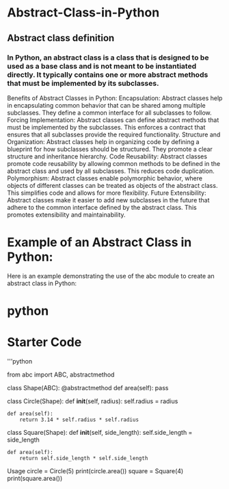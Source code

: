 # Abstract-Class-in-Python
## Abstract class definition

### In Python, an abstract class is a class that is designed to be used as a base class and is not meant to be instantiated directly. It typically contains one or more abstract methods that must be implemented by its subclasses.

Benefits of Abstract Classes in Python:
Encapsulation:
Abstract classes help in encapsulating common behavior that can be shared among multiple subclasses. They define a common interface for all subclasses to follow.
Forcing Implementation:
Abstract classes can define abstract methods that must be implemented by the subclasses. This enforces a contract that ensures that all subclasses provide the required functionality.
Structure and Organization:
Abstract classes help in organizing code by defining a blueprint for how subclasses should be structured. They promote a clear structure and inheritance hierarchy.
Code Reusability:
Abstract classes promote code reusability by allowing common methods to be defined in the abstract class and used by all subclasses. This reduces code duplication.
Polymorphism:
Abstract classes enable polymorphic behavior, where objects of different classes can be treated as objects of the abstract class. This simplifies code and allows for more flexibility.
Future Extensibility:
Abstract classes make it easier to add new subclasses in the future that adhere to the common interface defined by the abstract class. This promotes extensibility and maintainability.

# Example of an Abstract Class in Python:
Here is an example demonstrating the use of the abc module to create an abstract class in Python:

# python

# Starter Code
'''python

from abc import ABC, abstractmethod

class Shape(ABC):
    @abstractmethod
    def area(self):
        pass

class Circle(Shape):
    def __init__(self, radius):
        self.radius = radius

    def area(self):
        return 3.14 * self.radius * self.radius

class Square(Shape):
    def __init__(self, side_length):
        self.side_length = side_length

    def area(self):
        return self.side_length * self.side_length

 Usage
 circle = Circle(5)
 print(circle.area())
 square = Square(4)
 print(square.area())

